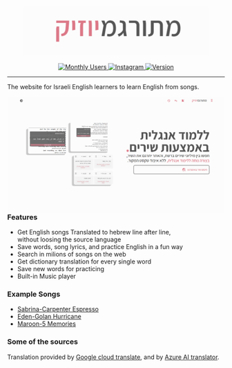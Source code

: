 <!-- markdownlint-disable-next-line -->

<h3 align="center"><a href="https://meturgamusic.com/"><img src="./src/assets/screenshots/mm-short-text-logo.png" width="430px"></a></h3>

<p align="center">
    <a href="https://meturgamusic.com/">
        <img src="https://img.shields.io/badge/Monthly%20Users-1.4K%2B-blue?logo=google-chrome" alt="Monthly Users">
    </a>
    <a href="https://instagram.com/meturgamusic">
        <img src="https://img.shields.io/badge/Instagram->100%20followers-E4405F?logo=instagram&logoColor=white" alt="Instagram">
    </a>
    <a href="https://instagram.com/meturgamusic">
        <img src="https://img.shields.io/badge/Version-2.0.0-brightgreen" alt="Version">
    </a>
</p>

---

The website for Israeli English learners to learn English from songs.

<style>
.floating-img {
    box-shadow: -10px -10px rgba(255, 255, 255, 0.12);
}
</style>

<img src="./src/assets/screenshots/option-2-gh.png" alt="img" align="right" width="560px" height="auto" class="floating-img">

### Features

- Get English songs Translated to hebrew line after line,
<br>without loosing the source language
- Save words, song lyrics, and practice English in a fun way
- Search in milions of songs on the web
- Get dictionary translation for every single word
- Save new words for practicing
- Built-in Music player

### Example Songs

- [Sabrina-Carpenter Espresso](https://meturgamusic.com/songs/Sabrina-Carpenter_Espresso)
- [Eden-Golan Hurricane](https://meturgamusic.com/songs/Eden-Golan_Hurricane)
- [Maroon-5 Memories](https://meturgamusic.com/songs/maroon-5_memories)

### Some of the sources

Translation provided by [Google cloud translate](https://cloud.google.com/translate), and by [Azure AI translator](https://learn.microsoft.com/en-us/azure/ai-services/translator/overview).